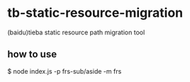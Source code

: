# tb-static-resource-migration
(baidu)tieba static resource path migration tool

how to use
-----
$ node index.js -p frs-sub/aside -m frs
